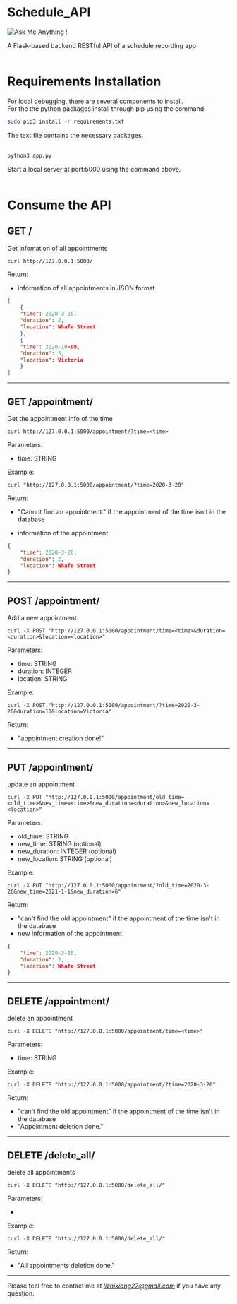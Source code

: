 # Schedule_API
[![Ask Me Anything !](https://img.shields.io/badge/Ask%20me-anything-1abc9c.svg)](https://github.com/zxli27/myprojects)


A Flask-based backend RESTful API of a schedule recording app<br><br>

# Requirements Installation

For local debugging, there are several components to install.<br>
For the the python packages install through pip using the command:

```bash
sudo pip3 install -r requirements.txt
```

The text file contains the necessary packages.<br><br>


```bash
python3 app.py
```
Start a local server at port:5000 using the command above. <br><br>



# Consume the API

## **GET /**


Get infomation of all appointments

```
curl http://127.0.0.1:5000/
```

Return:

* information of all appointments in JSON format

``` json
[
    {
    "time": 2020-3-20,
    "duration": 2,
    "location": Whafe Street
    },
    {
    "time": 2020-10-08,
    "duration": 5,
    "location": Victoria
    }
]

```

---
## **GET /appointment/**


Get the appointment info of the time

```
curl http://127.0.0.1:5000/appointment/?time=<time>
```

Parameters:

* time: STRING  


Example:
```
curl "http://127.0.0.1:5000/appointment/?time=2020-3-20"
```

Return:

* "Cannot find an appointment." if the appointment of the time isn't in the database

* information of the appointment

``` json
{
    "time": 2020-3-20,
    "duration": 2,
    "location": Whafe Street
}
```

---
## **POST /appointment/**


Add a new appointment

```
curl -X POST "http://127.0.0.1:5000/appointment/time=<time>&duration=<duration>&location=<location>"
```

Parameters:

* time: STRING
* duration: INTEGER
* location: STRING

Example:
```
curl -X POST "http://127.0.0.1:5000/appointment/?time=2020-3-20&duration=10&location=Victoria"
```

Return:

* "appointment creation done!"


---
## **PUT /appointment/**


update an appointment

```
curl -X PUT "http://127.0.0.1:5000/appointment/old_time=<old_time>&new_time=<time>&new_duration=<duration>&new_location=<location>"
```

Parameters:

* old_time: STRING
* new_time: STRING (optional)
* new_duration: INTEGER (optional)
* new_location: STRING (optional)

Example:
```
curl -X PUT "http://127.0.0.1:5000/appointment/?old_time=2020-3-20&new_time=2021-1-1&new_duration=6"
```

Return:

* "can't find the old appointment" if the appointment of the time isn't in the database
* new information of the appointment

``` json
{
    "time": 2020-3-20,
    "duration": 2,
    "location": Whafe Street
}
```
---

## **DELETE /appointment/**


delete an appointment

```
curl -X DELETE "http://127.0.0.1:5000/appointment/time=<time>"
```

Parameters:

* time: STRING

Example:
```
curl -X DELETE "http://127.0.0.1:5000/appointment/?time=2020-3-20"
```

Return:

* "can't find the old appointment" if the appointment of the time isn't in the database
* "Appointment deletion done."

---

## **DELETE /delete_all/**


delete all appointments

```
curl -X DELETE "http://127.0.0.1:5000/delete_all/"
```

Parameters:

* 

Example:
```
curl -X DELETE "http://127.0.0.1:5000/delete_all/"
```
Return:

* "All appointments deletion done."

---

Please feel free to contact me at *lizhixiang27@gmail.com* if you have any question.
